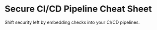 # Secure CI/CD Pipeline Cheat Sheet

Shift security left by embedding checks into your CI/CD pipelines.


